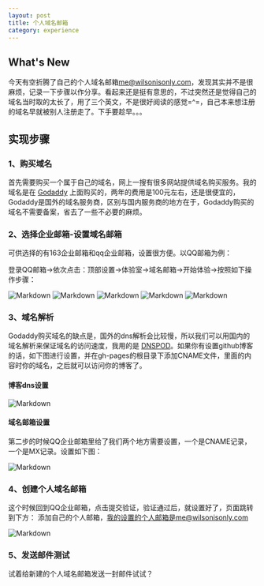 ```yaml
---
layout: post
title: 个人域名邮箱
category: experience
---
```


## What's New
今天有空折腾了自己的个人域名邮箱[me@wilsonisonly.com](me@wilsonisonly.com)，发现其实并不是很麻烦，记录一下步骤以作分享。看起来还是挺有意思的，不过突然还是觉得自己的域名当时取的太长了，用了三个英文，不是很好阅读的感觉=^=，自己本来想注册的域名早就被别人注册走了。下手要趁早。。。

## 实现步骤

### 1、购买域名

首先需要购买一个属于自己的域名，网上一搜有很多网站提供域名购买服务。我的域名是在 [Godaddy](https://www.godaddy.com/) 上面购买的，两年的费用是100元左右，还是很便宜的，Godaddy是国外的域名服务商，区别与国内服务商的地方在于，Godaddy购买的域名不需要备案，省去了一些不必要的麻烦。

### 2、选择企业邮箱-设置域名邮箱

可供选择的有163企业邮箱和qq企业邮箱，设置很方便。以QQ邮箱为例：

登录QQ邮箱->依次点击：顶部设置->体验室->域名邮箱->开始体验->按照如下操作步骤：

![Markdown](http://i2.bvimg.com/1949/02044bf26bcdcec0.png)
![Markdown](http://i2.bvimg.com/603424/44fc20b513d93657.png)
![Markdown](http://i2.bvimg.com/603424/a4d11aebc8ed8192.png)
![Markdown](http://i2.bvimg.com/603424/ecf58785d9bd0998.png)
![Markdown](http://i2.bvimg.com/603424/150d702283ce3b89.png)


### 3、域名解析

Godaddy购买域名的缺点是，国外的dns解析会比较慢，所以我们可以用国内的域名解析来保证域名的访问速度，我用的是 [DNSPOD](https://www.dnspod.cn/)。如果你有设置github博客的话，如下图进行设置，并在gh-pages的根目录下添加CNAME文件，里面的内容时你的域名，之后就可以访问你的博客了。

#### 博客dns设置
![Markdown](http://i2.bvimg.com/603424/1aa1f2a6fa04bc3b.png)

#### 域名邮箱设置

第二步的时候QQ企业邮箱里给了我们两个地方需要设置，一个是CNAME记录，一个是MX记录。设置如下图：

![Markdown](http://i2.bvimg.com/603424/398925370a313b9f.png)


### 4、创建个人域名邮箱

这个时候回到QQ企业邮箱，点击提交验证，验证通过后，就设置好了，页面跳转到下方：
添加自己的个人邮箱，我的设置的个人邮箱是me@wilsonisonly.com

![Markdown](http://i2.bvimg.com/603424/1c91cee41a3bb517.png)

### 5、发送邮件测试

试着给新建的个人域名邮箱发送一封邮件试试？
